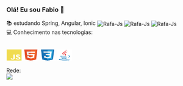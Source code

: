 ### Olá! Eu sou Fabio 👋

📚 estudando Spring, Angular, Ionic
 <img align="center" alt="Rafa-Js" height="30" width="40" src= "https://user-images.githubusercontent.com/33158051/103466606-760a4000-4d14-11eb-9941-2f3d00371471.png"/>
 <img align="center" alt="Rafa-Js" height="30" width="40" src="https://cdn.jsdelivr.net/gh/devicons/devicon/icons/angularjs/angularjs-plain.svg" />
 <img align="center" alt="Rafa-Js" height="30" width="40" src="https://cdn.jsdelivr.net/gh/devicons/devicon/icons/ionic/ionic-original.svg" /><br>
💻 Conhecimento nas tecnologias:           
<div style="display: inline_block"><br>
  <img align="center" alt="Rafa-Js" height="30" width="40" src="https://raw.githubusercontent.com/devicons/devicon/master/icons/javascript/javascript-plain.svg">
  <img align="center" alt="Rafa-HTML" height="30" width="40" src="https://raw.githubusercontent.com/devicons/devicon/master/icons/html5/html5-original.svg">
  <img align="center" alt="Rafa-CSS" height="30" width="40" src="https://raw.githubusercontent.com/devicons/devicon/master/icons/css3/css3-original.svg">
  <img align="center" alt="Rafa-Java" height="30" width="40" src="https://raw.githubusercontent.com/devicons/devicon/master/icons/java/java-original.svg">
 </div>
<br>
Rede:<br>
<a href="https://www.linkedin.com/in/"https://www.linkedin.com/in/f%C3%A1bio-camargo-9b3454205/ target="_blank"><img src="https://img.shields.io/badge/-LinkedIn-%230077B5?style=for-the-badge&logo=linkedin&logoColor=white](https://img.shields.io/badge/LinkedIn-0077B5?style=for-the-badge&logo=linkedin&logoColor=white)https://img.shields.io/badge/LinkedIn-0077B5?style=for-the-badge&logo=linkedin&logoColor=white" target="_blank"></a> 

